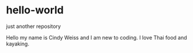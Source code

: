 # hello-world
just another repository


Hello my name is Cindy Weiss and I am new to coding. I love Thai food and kayaking.
